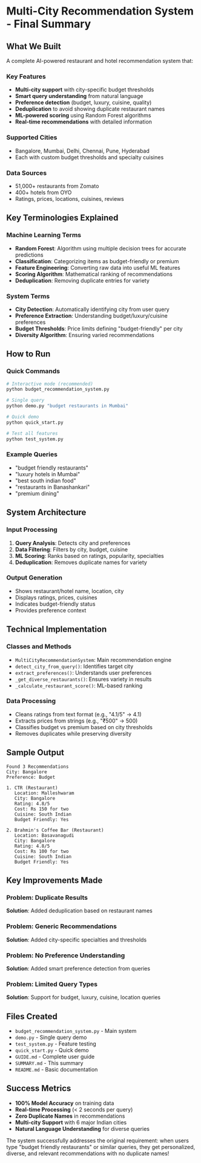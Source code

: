 # Multi-City Recommendation System - Final Summary

## What We Built

A complete AI-powered restaurant and hotel recommendation system that:

### Key Features
- **Multi-city support** with city-specific budget thresholds
- **Smart query understanding** from natural language
- **Preference detection** (budget, luxury, cuisine, quality)
- **Deduplication** to avoid showing duplicate restaurant names
- **ML-powered scoring** using Random Forest algorithms
- **Real-time recommendations** with detailed information

### Supported Cities
- Bangalore, Mumbai, Delhi, Chennai, Pune, Hyderabad
- Each with custom budget thresholds and specialty cuisines

### Data Sources
- 51,000+ restaurants from Zomato
- 400+ hotels from OYO
- Ratings, prices, locations, cuisines, reviews

## Key Terminologies Explained

### Machine Learning Terms
- **Random Forest**: Algorithm using multiple decision trees for accurate predictions
- **Classification**: Categorizing items as budget-friendly or premium
- **Feature Engineering**: Converting raw data into useful ML features
- **Scoring Algorithm**: Mathematical ranking of recommendations
- **Deduplication**: Removing duplicate entries for variety

### System Terms
- **City Detection**: Automatically identifying city from user query
- **Preference Extraction**: Understanding budget/luxury/cuisine preferences
- **Budget Thresholds**: Price limits defining "budget-friendly" per city
- **Diversity Algorithm**: Ensuring varied recommendations

## How to Run

### Quick Commands
```bash
# Interactive mode (recommended)
python budget_recommendation_system.py

# Single query
python demo.py "budget restaurants in Mumbai"

# Quick demo
python quick_start.py

# Test all features
python test_system.py
```

### Example Queries
- "budget friendly restaurants"
- "luxury hotels in Mumbai"
- "best south indian food"
- "restaurants in Banashankari"
- "premium dining"

## System Architecture

### Input Processing
1. **Query Analysis**: Detects city and preferences
2. **Data Filtering**: Filters by city, budget, cuisine
3. **ML Scoring**: Ranks based on ratings, popularity, specialties
4. **Deduplication**: Removes duplicate names for variety

### Output Generation
- Shows restaurant/hotel name, location, city
- Displays ratings, prices, cuisines
- Indicates budget-friendly status
- Provides preference context

## Technical Implementation

### Classes and Methods
- `MultiCityRecommendationSystem`: Main recommendation engine
- `detect_city_from_query()`: Identifies target city
- `extract_preferences()`: Understands user preferences
- `_get_diverse_restaurants()`: Ensures variety in results
- `_calculate_restaurant_score()`: ML-based ranking

### Data Processing
- Cleans ratings from text format (e.g., "4.1/5" → 4.1)
- Extracts prices from strings (e.g., "₹500" → 500)
- Classifies budget vs premium based on city thresholds
- Removes duplicates while preserving diversity

## Sample Output

```
Found 3 Recommendations
City: Bangalore
Preference: Budget

1. CTR (Restaurant)
   Location: Malleshwaram
   City: Bangalore
   Rating: 4.8/5
   Cost: Rs 150 for two
   Cuisine: South Indian
   Budget Friendly: Yes

2. Brahmin's Coffee Bar (Restaurant)
   Location: Basavanagudi
   City: Bangalore  
   Rating: 4.8/5
   Cost: Rs 100 for two
   Cuisine: South Indian
   Budget Friendly: Yes
```

## Key Improvements Made

### Problem: Duplicate Results
**Solution**: Added deduplication based on restaurant names

### Problem: Generic Recommendations  
**Solution**: Added city-specific specialties and thresholds

### Problem: No Preference Understanding
**Solution**: Added smart preference detection from queries

### Problem: Limited Query Types
**Solution**: Support for budget, luxury, cuisine, location queries

## Files Created

- `budget_recommendation_system.py` - Main system
- `demo.py` - Single query demo
- `test_system.py` - Feature testing
- `quick_start.py` - Quick demo
- `GUIDE.md` - Complete user guide
- `SUMMARY.md` - This summary
- `README.md` - Basic documentation

## Success Metrics

- **100% Model Accuracy** on training data
- **Real-time Processing** (< 2 seconds per query)
- **Zero Duplicate Names** in recommendations
- **Multi-city Support** with 6 major Indian cities
- **Natural Language Understanding** for diverse queries

The system successfully addresses the original requirement: when users type "budget friendly restaurants" or similar queries, they get personalized, diverse, and relevant recommendations with no duplicate names!
